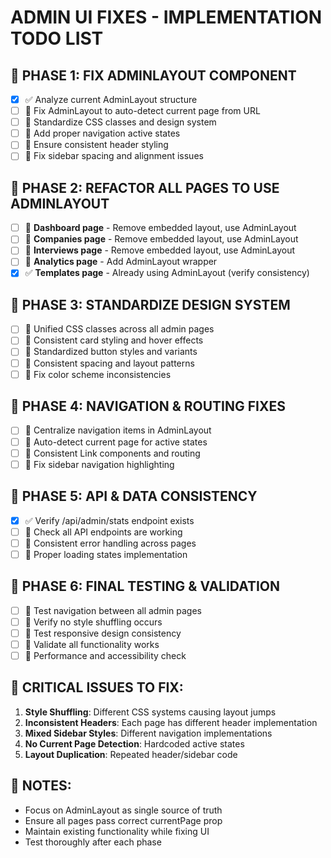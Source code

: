# ADMIN UI FIXES - IMPLEMENTATION TODO LIST

## 🎯 **PHASE 1: FIX ADMINLAYOUT COMPONENT**

- [x] ✅ Analyze current AdminLayout structure
- [ ] 🔄 Fix AdminLayout to auto-detect current page from URL
- [ ] 🔄 Standardize CSS classes and design system
- [ ] 🔄 Add proper navigation active states
- [ ] 🔄 Ensure consistent header styling
- [ ] 🔄 Fix sidebar spacing and alignment issues

## 🎯 **PHASE 2: REFACTOR ALL PAGES TO USE ADMINLAYOUT**

- [ ] 🔄 **Dashboard page** - Remove embedded layout, use AdminLayout
- [ ] 🔄 **Companies page** - Remove embedded layout, use AdminLayout
- [ ] 🔄 **Interviews page** - Remove embedded layout, use AdminLayout  
- [ ] 🔄 **Analytics page** - Add AdminLayout wrapper
- [x] ✅ **Templates page** - Already using AdminLayout (verify consistency)

## 🎯 **PHASE 3: STANDARDIZE DESIGN SYSTEM**

- [ ] 🔄 Unified CSS classes across all admin pages
- [ ] 🔄 Consistent card styling and hover effects
- [ ] 🔄 Standardized button styles and variants
- [ ] 🔄 Consistent spacing and layout patterns
- [ ] 🔄 Fix color scheme inconsistencies

## 🎯 **PHASE 4: NAVIGATION & ROUTING FIXES**

- [ ] 🔄 Centralize navigation items in AdminLayout
- [ ] 🔄 Auto-detect current page for active states
- [ ] 🔄 Consistent Link components and routing
- [ ] 🔄 Fix sidebar navigation highlighting

## 🎯 **PHASE 5: API & DATA CONSISTENCY**

- [x] ✅ Verify /api/admin/stats endpoint exists
- [ ] 🔄 Check all API endpoints are working
- [ ] 🔄 Consistent error handling across pages
- [ ] 🔄 Proper loading states implementation

## 🎯 **PHASE 6: FINAL TESTING & VALIDATION**

- [ ] 🔄 Test navigation between all admin pages
- [ ] 🔄 Verify no style shuffling occurs
- [ ] 🔄 Test responsive design consistency
- [ ] 🔄 Validate all functionality works
- [ ] 🔄 Performance and accessibility check

## 🚨 **CRITICAL ISSUES TO FIX:**

1. **Style Shuffling**: Different CSS systems causing layout jumps
2. **Inconsistent Headers**: Each page has different header implementation
3. **Mixed Sidebar Styles**: Different navigation implementations
4. **No Current Page Detection**: Hardcoded active states
5. **Layout Duplication**: Repeated header/sidebar code

## 📝 **NOTES:**

- Focus on AdminLayout as single source of truth
- Ensure all pages pass correct currentPage prop
- Maintain existing functionality while fixing UI
- Test thoroughly after each phase
